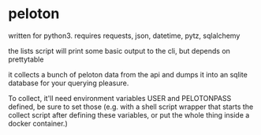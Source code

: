 # peloton

written for python3. 
requires requests, json, datetime, pytz, sqlalchemy

the lists script will print some basic output to the cli, but depends on prettytable

it collects a bunch of peloton data from the api and dumps it into an sqlite database for your querying pleasure.

To collect, it'll need environment variables USER and PELOTONPASS defined, be sure to set those (e.g. with a shell script wrapper that starts the collect script after defining these variables, or put the whole thing inside a docker container.)
